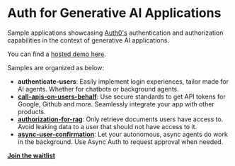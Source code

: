 # Auth for Generative AI Applications

Sample applications showcasing [Auth0's](https://www.auth0.ai/) authentication and authorization capabilities in the context of generative AI applications.

You can find a [hosted demo here](https://demo.auth0.ai/).

Samples are organized as below:

- **authenticate-users**: Easily implement login experiences, tailor made for AI agents. Whether for chatbots or background agents.
- [**call-apis-on-users-behalf**](https://demo.auth0.ai/docs/call-apis-on-users-behalf): Use secure standards to get API tokens for Google, Github and more. Seamlessly integrate your app with other products.
- [**authorization-for-rag**](https://demo.auth0.ai/docs/authorization-for-rag): Only retrieve documents users have access to. Avoid leaking data to a user that should not have access to it.
- [**async-user-confirmation**](https://demo.auth0.ai/docs/async-user-confirmation): Let your autonomous, async agents do work in the background. Use Async Auth to request approval when needed.

[**Join the waitlist**](https://regionalevents.okta.com/authforgenai)
